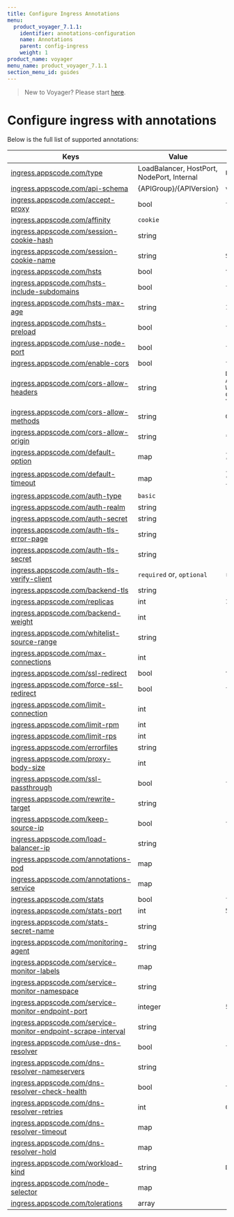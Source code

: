 ```yaml
---
title: Configure Ingress Annotations
menu:
  product_voyager_7.1.1:
    identifier: annotations-configuration
    name: Annotations
    parent: config-ingress
    weight: 1
product_name: voyager
menu_name: product_voyager_7.1.1
section_menu_id: guides
---
```

> New to Voyager? Please start [here](/products/voyager/7.1.1/concepts/overview).

# Configure ingress with annotations

Below is the full list of supported annotations:

|  Keys  |   Value   |  Default |
|--------|-----------|----------|
| [ingress.appscode.com/type](/products/voyager/7.1.1/concepts/README) | LoadBalancer, HostPort, NodePort, Internal | `LoadBalancer` |
| [ingress.appscode.com/api-schema](/products/voyager/7.1.1/concepts/overview) | {APIGroup}/{APIVersion} | `voyager.appscode.com/v1beta1` |
| [ingress.appscode.com/accept-proxy](/products/voyager/7.1.1/guides/ingress/configuration/accept-proxy) | bool | `false` |
| [ingress.appscode.com/affinity](/products/voyager/7.1.1/guides/ingress/http/sticky-session) | `cookie` | |
| [ingress.appscode.com/session-cookie-hash](/products/voyager/7.1.1/guides/ingress/http/sticky-session) | string | |
| [ingress.appscode.com/session-cookie-name](/products/voyager/7.1.1/guides/ingress/http/sticky-session) | string | `SERVERID` |
| [ingress.appscode.com/hsts](/products/voyager/7.1.1/guides/ingress/http/hsts) | bool | `true` |
| [ingress.appscode.com/hsts-include-subdomains](/products/voyager/7.1.1/guides/ingress/http/hsts) | bool | `false` |
| [ingress.appscode.com/hsts-max-age](/products/voyager/7.1.1/guides/ingress/http/hsts) | string | `15768000` |
| [ingress.appscode.com/hsts-preload](/products/voyager/7.1.1/guides/ingress/http/hsts) | bool | `false` |
| [ingress.appscode.com/use-node-port](/products/voyager/7.1.1/concepts/ingress-types/nodeport) | bool | `false` |
| [ingress.appscode.com/enable-cors](/products/voyager/7.1.1/guides/ingress/http/cors) | bool | `false` |
| [ingress.appscode.com/cors-allow-headers](/products/voyager/7.1.1/guides/ingress/http/cors) | string | `DNT,X-CustomHeader,Keep-Alive,User-Agent,X-Requested-With,If-Modified-Since,Cache-Control,Content-Type,Authorization` |
| [ingress.appscode.com/cors-allow-methods](/products/voyager/7.1.1/guides/ingress/http/cors) | string | `GET,PUT,POST,DELETE,PATCH,OPTIONS` |
| [ingress.appscode.com/cors-allow-origin](/products/voyager/7.1.1/guides/ingress/http/cors) | string | `*` |
| [ingress.appscode.com/default-option](/products/voyager/7.1.1/guides/ingress/configuration/default-options) | map | `{"http-server-close": "true", "dontlognull": "true"}` |
| [ingress.appscode.com/default-timeout](/products/voyager/7.1.1/guides/ingress/configuration/default-timeouts) | map | `{"connect": "50s", "server": "50s", "client": "50s", "client-fin": "50s", "tunnel": "50s"}` |
| [ingress.appscode.com/auth-type](/products/voyager/7.1.1/guides/ingress/security/basic-auth) | `basic` | |
| [ingress.appscode.com/auth-realm](/products/voyager/7.1.1/guides/ingress/security/basic-auth) | string | |
| [ingress.appscode.com/auth-secret](/products/voyager/7.1.1/guides/ingress/security/basic-auth) | string | |
| [ingress.appscode.com/auth-tls-error-page](/products/voyager/7.1.1/guides/ingress/security/tls-auth) | string | |
| [ingress.appscode.com/auth-tls-secret](/products/voyager/7.1.1/guides/ingress/security/tls-auth) | string | |
| [ingress.appscode.com/auth-tls-verify-client](/products/voyager/7.1.1/guides/ingress/security/tls-auth) | `required` or, `optional` | `required` |
| [ingress.appscode.com/backend-tls](/products/voyager/7.1.1/guides/ingress/tls/backend-tls) | string | |
| [ingress.appscode.com/replicas](/products/voyager/7.1.1/guides/ingress/scaling) | int | `1` |
| [ingress.appscode.com/backend-weight](/products/voyager/7.1.1/guides/ingress/http/blue-green-deployment) | int | |
| [ingress.appscode.com/whitelist-source-range](/products/voyager/7.1.1/guides/ingress/configuration/whitelist) | string | |
| [ingress.appscode.com/max-connections](/products/voyager/7.1.1/guides/ingress/configuration/max-connections) | int | |
| [ingress.appscode.com/ssl-redirect](/products/voyager/7.1.1/guides/ingress/configuration/ssl-redirect) | bool | `true` |
| [ingress.appscode.com/force-ssl-redirect](/products/voyager/7.1.1/guides/ingress/configuration/ssl-redirect) | bool | `false` |
| [ingress.appscode.com/limit-connection](/products/voyager/7.1.1/guides/ingress/configuration/rate-limit) | int | |
| [ingress.appscode.com/limit-rpm](/products/voyager/7.1.1/guides/ingress/configuration/rate-limit) | int | |
| [ingress.appscode.com/limit-rps](/products/voyager/7.1.1/guides/ingress/configuration/rate-limit) | int | |
| [ingress.appscode.com/errorfiles](/products/voyager/7.1.1/guides/ingress/configuration/error-files) | string | |
| [ingress.appscode.com/proxy-body-size](/products/voyager/7.1.1/guides/ingress/configuration/body-size) | int | |
| [ingress.appscode.com/ssl-passthrough](/products/voyager/7.1.1/guides/ingress/configuration/ssl-passthrough) | bool | `false` |
| [ingress.appscode.com/rewrite-target](/products/voyager/7.1.1/guides/ingress/configuration/rewrite-target) | string | |
| [ingress.appscode.com/keep-source-ip](/products/voyager/7.1.1/guides/ingress/configuration/keep-source-ip) | bool | `false` |
| [ingress.appscode.com/load-balancer-ip](/products/voyager/7.1.1/guides/ingress/configuration/loadbalancer-ip) | string | |
| [ingress.appscode.com/annotations-pod](/products/voyager/7.1.1/guides/ingress/configuration/pod-annotations) | map | |
| [ingress.appscode.com/annotations-service](/products/voyager/7.1.1/guides/ingress/configuration/service-annotations) | map | |
| [ingress.appscode.com/stats](/products/voyager/7.1.1/guides/ingress/monitoring/haproxy-stats) | bool | `false` |
| [ingress.appscode.com/stats-port](/products/voyager/7.1.1/guides/ingress/monitoring/haproxy-stats) | int | `56789` |
| [ingress.appscode.com/stats-secret-name](/products/voyager/7.1.1/guides/ingress/monitoring/haproxy-stats) | string | |
| [ingress.appscode.com/monitoring-agent](/products/voyager/7.1.1/guides/ingress/monitoring/using-coreos-prometheus-operator) | string  |         |
| [ingress.appscode.com/service-monitor-labels](/products/voyager/7.1.1/guides/ingress/monitoring/using-coreos-prometheus-operator) | map     |         |
| [ingress.appscode.com/service-monitor-namespace](/products/voyager/7.1.1/guides/ingress/monitoring/using-coreos-prometheus-operator) | string  |         |
| [ingress.appscode.com/service-monitor-endpoint-port](/products/voyager/7.1.1/guides/ingress/monitoring/using-coreos-prometheus-operator) | integer | 56790   |
| [ingress.appscode.com/service-monitor-endpoint-scrape-interval](/products/voyager/7.1.1/guides/ingress/monitoring/using-coreos-prometheus-operator) | string  |         |
| [ingress.appscode.com/use-dns-resolver](/products/voyager/7.1.1/guides/ingress/http/external-svc#using-external-domain) | bool | `false` |
| [ingress.appscode.com/dns-resolver-nameservers](/products/voyager/7.1.1/guides/ingress/http/external-svc#using-external-domain) | string | |
| [ingress.appscode.com/dns-resolver-check-health](/products/voyager/7.1.1/guides/ingress/http/external-svc#using-external-domain) | bool | `true` |
| [ingress.appscode.com/dns-resolver-retries](/products/voyager/7.1.1/guides/ingress/http/external-svc#using-external-domain) | int | `0` |
| [ingress.appscode.com/dns-resolver-timeout](/products/voyager/7.1.1/guides/ingress/http/external-svc#using-external-domain) | map | |
| [ingress.appscode.com/dns-resolver-hold](/products/voyager/7.1.1/guides/ingress/http/external-svc#using-external-domain) | map | |
| [ingress.appscode.com/workload-kind](/products/voyager/7.1.1/guides/ingress/pod-placement#choosing-workload-kind) | string | `Deployment` |
| [ingress.appscode.com/node-selector](/products/voyager/7.1.1/guides/ingress/pod-placement#using-node-selector) | map | |
| [ingress.appscode.com/tolerations](/products/voyager/7.1.1/guides/ingress/pod-placement#using-taints-and-toleration) | array | |
